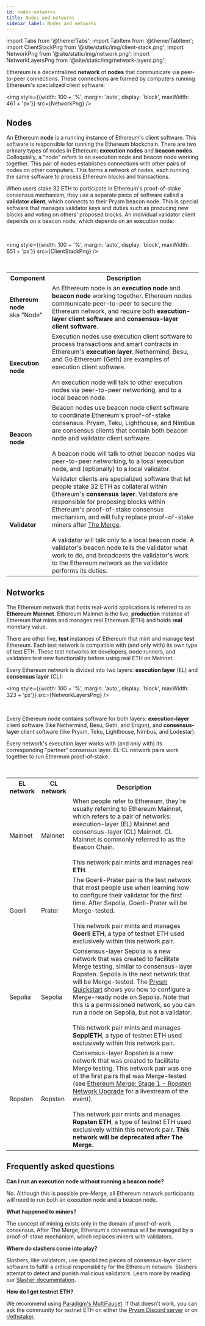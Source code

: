 ```yaml
---
id: nodes-networks
title: Nodes and networks
sidebar_label: Nodes and networks
---
```


import Tabs from '@theme/Tabs';
import TabItem from '@theme/TabItem';
import ClientStackPng from '@site/static/img/client-stack.png';
import NetworkPng from '@site/static/img/network.png';
import NetworkLayersPng from '@site/static/img/network-layers.png';


Ethereum is a decentralized **network** of **nodes** that communicate via peer-to-peer connections. These connections are formed by computers running Ethereum's specialized client software:

<img style={{width: 100 + '%', margin: 'auto', display: 'block', maxWidth: 461 + 'px'}} src={NetworkPng} /> 


## Nodes

An Ethereum **node** is a running instance of Ethereum's client software. This software is responsible for running the Ethereum blockchain. There are two primary types of nodes in Ethereum: **execution nodes** and **beacon nodes**. Colloquially, a "node" refers to an execution node and beacon node working together. This pair of nodes establishes connections with other pairs of nodes on other computers. This forms a network of nodes, each running the same software to process Ethereum blocks and transactions.

When users stake 32 ETH to participate in Ethereum's proof-of-stake consensus mechanism, they use a separate piece of software called a **validator client**, which connects to their Prysm beacon node. This is special software that manages validator keys and duties such as producing new blocks and voting on others' proposed blocks. An individual validator client depends on a beacon node, which depends on an execution node:

<br />

<img style={{width: 100 + '%', margin: 'auto', display: 'block', maxWidth: 651 + 'px'}} src={ClientStackPng} /> 

<br />

<table>
    <tr>
        <th style={{minWidth: 170 + 'px'}}>Component</th> 
        <th>Description</th>
    </tr>
    <tr>
      <td><strong>Ethereum node</strong><br />aka "Node"</td>
      <td>An Ethereum node is an <strong>execution node</strong> and <strong>beacon node</strong> working together. Ethereum nodes communicate peer-to-peer to secure the Ethereum network, and require both <strong>execution-layer client software</strong> and <strong>consensus-layer client software</strong>.</td>
    </tr> 
    <tr>
      <td><strong>Execution node</strong></td>
      <td>Execution nodes use execution client software to process transactions and smart contracts in Ethereum's <strong>execution layer</strong>. Nethermind, Besu, and Go Ethereum (Geth) are examples of execution client software.<br /> <br />An execution node will talk to other execution nodes via peer-to-peer networking, and to a local beacon node.</td>
    </tr>
    <tr>
      <td><strong>Beacon node</strong></td>
      <td>Beacon nodes use beacon node client software to coordinate Ethereum's proof-of-stake consensus. Prysm, Teku, Lighthouse, and Nimbus are consensus clients that contain both beacon node and validator client software. <br /> <br />A beacon node will talk to other beacon nodes via peer-to-peer networking, to a local execution node, and (optionally) to a local validator.</td>
    </tr>
    <tr>
      <td><strong>Validator</strong></td>
      <td>Validator clients are specialized software that let people stake 32 ETH as collateral within Ethereum's <strong>consensus layer</strong>. Validators are responsible for proposing blocks within Ethereum's proof-of-stake consensus mechanism, and will fully replace proof-of-stake miners after <a href='https://ethereum.org/en/upgrades/merge/'>The Merge</a>. <br /> <br />A validator will talk only to a local beacon node. A validator's beacon node tells the validator what work to do, and broadcasts the validator's work to the Ethereum network as the validator performs its duties.</td>
    </tr>
</table>


## Networks

The Ethereum network that hosts real-world applications is referred to as **Ethereum Mainnet**. Ethereum Mainnet is the live, **production** instance of Ethereum that mints and manages real Ethereum (ETH) and holds **real** monetary value.

There are other live, **test** instances of Ethereum that mint and manage **test** Ethereum. Each test network is compatible with (and only with) its own type of test ETH. These test networks let developers, node runners, and validators test new functionality before using real ETH on Mainnet.

Every Ethereum network is divided into two layers: **execution layer** (EL) and **consensus layer** (CL):

<img style={{width: 100 + '%', margin: 'auto', display: 'block', maxWidth: 323 + 'px'}} src={NetworkLayersPng} /> 

<br />

Every Ethereum node contains software for both layers: **execution-layer** client software (like Nethermind, Besu, Geth, and Erigon), and **consensus-layer** client software (like Prysm, Teku, Lighthouse, Nimbus, and Lodestar).

Every network's execution layer works with (and only with) its corresponding "partner" consensus layer. EL-CL network pairs work together to run Ethereum proof-of-stake.

<br />

<table>
    <tr>
        <th style={{minWidth: 160 + 'px'}}>EL network</th> 
        <th style={{minWidth: 160 + 'px'}}>CL network</th>
        <th>Description</th>
    </tr>
    <tr>
      <td>Mainnet</td>
      <td>Mainnet</td>
      <td>When people refer to Ethereum, they're usually referring to Ethereum Mainnet, which refers to a pair of networks: execution-layer (EL) Mainnet and consensus-layer (CL) Mainnet. CL Mainnet is commonly referred to as the Beacon Chain.<br/><br/>This network pair mints and manages real <strong>ETH</strong>.</td>
    </tr> 
    <tr>
      <td>Goerli</td>
      <td>Prater</td>
      <td>The Goerli-Prater pair is the test network that most people use when learning how to configure their validator for the first time. After Sepolia, Goerli-Prater will be Merge-tested.<br/><br/>This network pair mints and manages <strong>Goerli ETH</strong>, a type of testnet ETH used exclusively within this network pair.</td>
    </tr>
    <tr>
      <td>Sepolia</td>
      <td>Sepolia</td>
      <td>Consensus-layer Sepolia is a new network that was created to facilitate Merge testing, similar to consensus-layer Ropsten. Sepolia is the next network that will be Merge-tested. The <a href='../../install/install-with-script'>Prysm Quickstart</a> shows you how to configure a Merge-ready node on Sepolia. Note that this is a permissioned network, so you can run a node on Sepolia, but not a validator.<br/><br/>This network pair mints and manages <strong>SepplETH</strong>, a type of testnet ETH used exclusively within this network pair.</td>
    </tr>
    <tr>
      <td>Ropsten</td>
      <td>Ropsten</td>
      <td>Consensus-layer Ropsten is a new network that was created to facilitate Merge testing. This network pair was one of the first pairs that was Merge-tested (see <a href='https://www.youtube.com/watch?v=2OfRuKSPjjw'>Ethereum Merge: Stage 1 - Ropsten Network Upgrade</a> for a livestream of the event).<br/><br/>This network pair mints and manages <strong>Ropsten ETH</strong>, a type of testnet ETH used exclusively within this network pair. <strong>This network will be deprecated after The Merge.</strong></td>
    </tr>
</table>



## Frequently asked questions

**Can I run an execution node without running a beacon node?**

No. Although this is possible pre-Merge, all Ethereum network participants will need to run both an execution node and a beacon node.

**What happened to miners?**

The concept of mining exists only in the domain of proof-of-work consensus. After The Merge, Ethereum's consensus will be managed by a proof-of-stake mechanism, which replaces miners with validators.

**Where do slashers come into play?**

Slashers, like validators, use specialized pieces of consensus-layer client software to fulfill a critical responsibility for the Ethereum network. Slashers attempt to detect and punish malicious validators. Learn more by reading our [Slasher documentation](../prysm-usage/slasher.md).

**How do I get testnet ETH?**

We recommend using [Paradigm's MultiFaucet](https://faucet.paradigm.xyz/). If that doesn't work, you can ask the community for testnet ETH on either the [Prysm Discord server](https://discord.gg/prysmaticlabs) or on [r/ethstaker](https://www.reddit.com/r/ethstaker).
